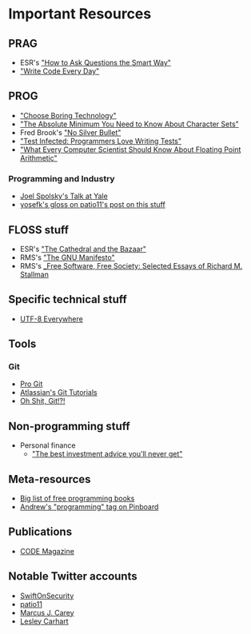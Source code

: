 # Important Resources

## PRAG

* ESR's ["How to Ask Questions the Smart Way"](http://www.catb.org/~esr/faqs/smart-questions.html)
* ["Write Code Every Day"](https://johnresig.com/blog/write-code-every-day/)

## PROG

* ["Choose Boring Technology"](https://mcfunley.com/choose-boring-technology)
* ["The Absolute Minimum You Need to Know About Character Sets"](https://www.joelonsoftware.com/2003/10/08/the-absolute-minimum-every-software-developer-absolutely-positively-must-know-about-unicode-and-character-sets-no-excuses/)
* Fred Brook's ["No Silver Bullet"](http://worrydream.com/refs/Brooks-NoSilverBullet.pdf)
* ["Test Infected: Programmers Love Writing Tests"](http://junit.sourceforge.net/doc/testinfected/testing.htm)
* ["What Every Computer Scientist Should Know About Floating Point Arithmetic"](https://docs.oracle.com/cd/E19957-01/806-3568/ncg_goldberg.html)

### Programming and Industry

* [Joel Spolsky's Talk at Yale](https://www.joelonsoftware.com/2007/12/03/talk-at-yale-part-1-of-3/)
* [yosefk's gloss on patio11's post on this stuff](http://yosefk.com/blog/do-call-yourself-a-programmer-and-other-career-advice.html)

## FLOSS stuff

* ESR's ["The Cathedral and the Bazaar"](http://www.catb.org/~esr/writings/cathedral-bazaar/)
* RMS's ["The GNU Manifesto"](https://www.gnu.org/gnu/manifesto.en.html)
* RMS's [_Free Software, Free Society: Selected Essays of Richard M. Stallman](https://www.gnu.org/philosophy/fsfs/rms-essays.pdf)

## Specific technical stuff

* [UTF-8 Everywhere](http://utf8everywhere.org/)

## Tools

### Git

* [Pro Git](https://git-scm.com/book/en/v2)
* [Atlassian's Git Tutorials](https://www.atlassian.com/git)
* [Oh Shit, Git!?!](https://ohshitgit.com/)

## Non-programming stuff

* Personal finance
  * ["The best investment advice you'll never get"](https://ritholtz.com/2014/02/the-best-investment-advice-youll-never-get-2/)

## Meta-resources

* [Big list of free programming books](https://github.com/EbookFoundation/free-programming-books/blob/master/free-programming-books.md)
* [Andrew's "programming" tag on Pinboard](https://pinboard.in/u:intoverflow/t:programming/)

## Publications

* [CODE Magazine](https://www.codemag.com/magazine)

## Notable Twitter accounts

* [SwiftOnSecurity](https://twitter.com/SwiftOnSecurity)
* [patio11](https://twitter.com/patio11/)
* [Marcus J. Carey](https://twitter.com/marcusjcarey)
* [Lesley Carhart](https://twitter.com/hacks4pancakes/)
